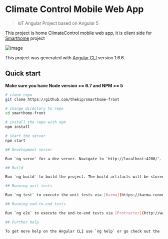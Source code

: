 # Climate Control Mobile Web App

> IoT Angular Project based on Angular 5

This project is home ClimateControl mobile web app, it is client side for [Smarthome](https://github.com/thekip/smarthome) project 

![image](https://cloud.githubusercontent.com/assets/1586852/18437841/6e0e5a2a-7907-11e6-87b8-30445acaf658.png)

This project was generated with [Angular CLI](https://github.com/angular/angular-cli) version 1.6.6.

## Quick start
**Make sure you have Node version >= 6.7 and NPM >= 5**

```bash
# clone repo
git clone https://github.com/thekip/smarthome-front

# change directory to repo
cd smarthome-front

# install the repo with npm
npm install

# start the server
npm start

## Development server

Run `ng serve` for a dev server. Navigate to `http://localhost:4200/`. The app will automatically reload if you change any of the source files.

## Build

Run `ng build` to build the project. The build artifacts will be stored in the `dist/` directory. Use the `-prod` flag for a production build.

## Running unit tests

Run `ng test` to execute the unit tests via [Karma](https://karma-runner.github.io).

## Running end-to-end tests

Run `ng e2e` to execute the end-to-end tests via [Protractor](http://www.protractortest.org/).

## Further help

To get more help on the Angular CLI use `ng help` or go check out the [Angular CLI README](https://github.com/angular/angular-cli/blob/master/README.md).
